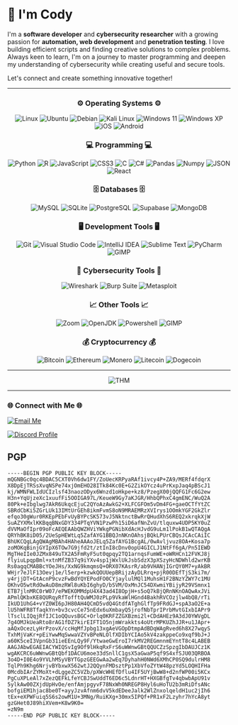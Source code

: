 # 👋 I'm Cody

I'm a **software developer** and **cybersecurity researcher** with a growing passion for **automation, web development** and **penetration testing**. I love building efficient scripts and finding creative solutions to complex problems. Always keen to learn, I'm on a journey to master programming and deepen my understanding of cybersecurity while creating useful and secure tools.

Let's connect and create something innovative together!

---
<div align="center">

### ⚙️ Operating Systems ⚙️ 
![Linux](https://img.shields.io/badge/Linux-FCC624?style=for-the-badge&logo=linux&logoColor=black)
![Ubuntu](https://img.shields.io/badge/Ubuntu-E95420?style=for-the-badge&logo=ubuntu&logoColor=white)
![Debian](https://img.shields.io/badge/Debian-A81D33?style=for-the-badge&logo=debian&logoColor=white)
![Kali Linux](https://img.shields.io/badge/Kali_Linux-557C94?style=for-the-badge&logo=kali-linux&logoColor=white)
![Windows 11](https://img.shields.io/badge/Windows_11-0078d4?style=for-the-badge&logo=windows-11&logoColor=white)
![Windows XP](https://img.shields.io/badge/Windows_XP-003399?style=for-the-badge&logo=windows-xp&logoColor=white)
![iOS](https://img.shields.io/badge/iOS-000000?style=for-the-badge&logo=ios&logoColor=white)
![Android](https://img.shields.io/badge/Android-3DDC84?style=for-the-badge&logo=android&logoColor=white)

### 💻 Programming 💻 
![Python](https://img.shields.io/badge/Python-FFD43B?style=for-the-badge&logo=python&logoColor=blue)
![R](https://img.shields.io/badge/R-276DC3?style=for-the-badge&logo=r&logoColor=white)
![JavaScript](https://img.shields.io/badge/JavaScript-323330?style=for-the-badge&logo=javascript&logoColor=F7DF1E)
![CSS3](https://img.shields.io/badge/CSS3-1572B6?style=for-the-badge&logo=css3&logoColor=white)
![C](https://img.shields.io/badge/C-00599C?style=for-the-badge&logo=c&logoColor=white)
![C#](https://img.shields.io/badge/C%23-181818?style=for-the-badge&logo=csharp&logoColor=white)
![Pandas](https://img.shields.io/badge/Pandas-2C2D72?style=for-the-badge&logo=pandas&logoColor=white)
![Numpy](https://img.shields.io/badge/Numpy-777BB4?style=for-the-badge&logo=numpy&logoColor=white)
![JSON](https://img.shields.io/badge/json-5E5C5C?style=for-the-badge&logo=json&logoColor=white)
![React](https://img.shields.io/badge/React-20232A?style=for-the-badge&logo=react&logoColor=61DAFB)

### 🗄️ Databases 🗄️ 
![MySQL](https://img.shields.io/badge/MySQL-005C84?style=for-the-badge&logo=mysql&logoColor=white)
![SQLite](https://img.shields.io/badge/Sqlite-003B57?style=for-the-badge&logo=sqlite&logoColor=white)
![PostgreSQL](https://img.shields.io/badge/PostgreSQL-316192?style=for-the-badge&logo=postgresql&logoColor=white)
![Supabase](https://img.shields.io/badge/Supabase-181818?style=for-the-badge&logo=supabase&logoColor=white)
![MongoDB](https://img.shields.io/badge/MongoDB-181818?style=for-the-badge&logo=mongodb&logoColor=white)

### 🖥️ Development Tools 🖥️ 
![Git](https://img.shields.io/badge/GIT-E44C30?style=for-the-badge&logo=git&logoColor=white)
![Visual Studio Code](https://img.shields.io/badge/Visual_Studio_Code-0078D4?style=for-the-badge&logo=visual%20studio%20code&logoColor=white)
![IntelliJ IDEA](https://img.shields.io/badge/IntelliJ_IDEA-000000.svg?style=for-the-badge&logo=intellij-idea&logoColor=white)
![Sublime Text](https://img.shields.io/badge/sublime_text-%23575757.svg?&style=for-the-badge&logo=sublime-text&logoColor=important)
![PyCharm](https://img.shields.io/badge/PyCharm-000000.svg?&style=for-the-badge&logo=PyCharm&logoColor=white)
![GIMP](https://img.shields.io/badge/gimp-5C5543?style=for-the-badge&logo=gimp&logoColor=white)

### 🔐 Cybersecurity Tools 🔐 
![Wireshark](https://img.shields.io/badge/Wireshark-1679A7?style=for-the-badge&logo=Wireshark&logoColor=white)
![Burp Suite](https://img.shields.io/badge/burpsuite-FF6633?style=for-the-badge&logo=burpsuite&logoColor=white)
![Metasploit](https://img.shields.io/badge/metasploit-2596CD?style=for-the-badge&logo=metasploit&logoColor=white)

### 📈 Other Tools 📈 
![Zoom](https://img.shields.io/badge/Zoom-2D8CFF?style=for-the-badge&logo=zoom&logoColor=white)
![OpenJDK](https://img.shields.io/badge/OpenJDK-ED8B00?style=for-the-badge&logo=openjdk&logoColor=white)
![Powershell](https://img.shields.io/badge/powershell-5391FE?style=for-the-badge&logo=powershell&logoColor=white)
![GIMP](https://img.shields.io/badge/gimp-5C5543?style=for-the-badge&logo=gimp&logoColor=white)

### 💰 Cryptocurrency 💰 
![Bitcoin](https://img.shields.io/badge/Bitcoin-000000?style=for-the-badge&logo=bitcoin&logoColor=white)
![Ethereum](https://img.shields.io/badge/Ethereum-3C3C3D?style=for-the-badge&logo=Ethereum&logoColor=white)
![Monero](https://img.shields.io/badge/monero-FF6600?style=for-the-badge&logo=monero&logoColor=white)
![Litecoin](https://img.shields.io/badge/Litecoin-A6A9AA?style=for-the-badge&logo=Litecoin&logoColor=white)
![Dogecoin](https://img.shields.io/badge/dogecoin-C2A633?style=for-the-badge&logo=dogecoin&logoColor=white)

</div>

---


<div align="center"><img src="https://tryhackme-badges.s3.amazonaws.com/cbmw.png" alt="THM" /></div>

---

<!-- CONTACT ME SECTION -->

### 🌐 Connect with Me 🌐

<div>
  <p>
    <a href="mailto:president@unecsc.com" target="_blank">
      <img src="https://img.shields.io/badge/proton%20mail-6D4AFF?style=for-the-badge&logo=protonmail&logoColor=white" alt="Email Me">
    </a>
    <br>
  </p>

  <p>
    <a href="https://discord.com/users/mr_dubai" target="_blank">
      <img src="https://img.shields.io/badge/Discord-5865F2?style=for-the-badge&logo=discord&logoColor=white" alt="Discord Profile">
    </a>
    <br>
  </p>

</div>

## PGP

```plaintext
-----BEGIN PGP PUBLIC KEY BLOCK-----
mQGNBGc0qc4BDAC5CXT0Vh6dw1FY/ZoUecKRPyaRAf1ivcy4P+ZA9/MERf4fdqrX
X8DpEjTRSsXvqNSPe74xjOmEHO28ITk84Kc0E+G2ZikOYcz4uPrKxpJaq4pBScJ1
kj/WMNFWLIdUCIzlsf43naozODyx6Wnzd1oHkpe+kz8/PzegX00jQQFG1Fc6G2ew
H3n+YqUjzeXc1xuufFi5OOIGA97L/KeueW9Gy7aKJGR/HhbQPhxC4gmENC/WuQ2A
80Pk+eIbglwg7AkR6UkqcEjuC2QYoAzAwkG2+XLFCGFOm5vDm4FG+gaeOCTfYtZC
SBRdCbKi5ZGrLUk13IMtUrGEh8ikmFvmS8oN9MRAEMRzXVIrys1OOmkYGF2GkZlr
efqo30gWur0RKEpPEbFvUyBYPcSK573vJ5NktnctBwRrQHudXhS6REQ2xkrqkXjW
SuAZYXMxlKKBqqBNxGDY334PTqYVN1PzwPh15iD6afNnZvU/tlquxw4UDP5KY0uZ
dVVMaOfIpr09oFcAEQEAAbQWZHViYWkgPGNibXdAcHJvdG9uLm1lPokB1wQTAQgA
QRYhBK8iD05/2UeSpHEWtLq5ZafAYG1BBQJnNKnOAhsjBQkLPUrCBQsJCAcCAiIC
BhUKCQgLAgQWAgMBAh4HAheAAAoJELq5ZafAYG1BcgAL/0wAvljvuz8OA+Kosa7p
zoMOKqBinjGYIpX6TOw7G9jfd2t/ztInI8cDnv0opU4GICLJ1NtFf6gA/Pn5IEWD
MgTHeIIe0JZMx849uTX2A5FmRyF5ut0qpqy2TQ1arnqsFumWE+oWRHCn12FVKJ8j
flyiuLpqpBml+xtnMfZB37q9iYXv4sp1jWxlUkJsbSdzX3pXSzyHcNDWhld2wrKB
Rs0agqCMABBcYOeJHs/XxNG9kmqmsQ+ORX07KAsrR/ab9VHANjIGrQY0M7+yAkBR
WHjr7eJlF13Oevj1e/l5erp+kzwkQOUUepBRijzAyDLRrq+pjR00DEfTjS3ki7m/
y4rjjDT+GtAcnP9cvzFwBdYQYEPodFO0CYjaylulMQl1MuhsH1F2BNzYZWY7c1MU
OKhvO5wtRdOwAuD8mzRWl8uKbI6ghyD/bSVM/OxMnJC54DXwmiYBijyR29VSmnx1
ETB7jlnMRC0rW07/ePWEKOMMdpU4X43ad4I8OpjH+s5oQ7kBjQRnNKnOAQwAxJVi
APmlQKbxKE8QURqyRfTofftQuWMJ0zPLp9VkaWlHGnd4BakhRVCOzjlw4bQ8/rTi
IkUD1UhG4+vYZ0WI6pJH80AH4QCmD5vdQ4GtdfATghGlfTp9FRdGJ+spA3aO2E+a
lU5hWFR8TfaqkYn+bv3cvcCe75nEdx6uXmbayQ5jrofNbTprIPrbMvtGIxbIAPr9
lTsclLIQqjRfIJC1oQQuvsBGC+Orlq0KRFZZGXBzmi2l+CDdAHEz9A3dJ0YWVgDL
7g4OMJkUeaRto8rAG1fDZ7kirEIFT1O5njmWrakkts4oUtrMPKUZhJJR+u1JApr+
aAQxOcezLyHrPzovX/ccHqMfJpbg13xgAeVGOpDtmpAdBDqWAgRved6h8X27wqyS
TxhMjVaKr+pEiYwwMqSwwaVZYvBPeNLOlfXDIbYCIAo5kV4zakppeCo9xqf9bJ+J
a60K5ceI3VpnGb31ieEEnLQy9F/YtwaeGwEroI7rkMV2REGmnnmEYntT8c4LABEB
AAGJAbwEGAEIACYWIQSvIg9Of9lHkqRxFrS6uWWnwGBtQQUCZzSpzgIbDAUJCz1K
wgAKCRC6uWWnwGBtQbf1DACU6moe33dSnllC1gsX5aGwaP5qf9S4xfSJU03QRBOA
3o4D+I0E4o9YVLhMSyVBYTGpzGEEGwAa2wEq7DyhahH0NWd6XMhCP0SQ9dulrHM8
TqlPh9Khg6NrjvBYbxwX562wtJ2QQynFMDsztPp1XbVfoZYtW48pzYd5LOQHIFHa
0McdbIArZYMoXt+dLggeZC5VZb/pXWcWHEfDflu4IF5UYjBwW8+d2nfWP00i5KCx
PgCuXPLeAl7xZezQEFkLfeYCBJSwUddT6ED6c5LdnrHT+HXGBfgTv4qbwbApU91v
5ylkAw00ZXjdUpHvOe/enfAmjpgyvF78NxWh0NREGP8Hyl6uHoTU2b3mRiDfsANc
bofgiEM1hjac8be0T+ayyJzvAfnm6dvV5kdEDeeJalk2WlZnxolqeldH1uc2jIh6
tEx+eXPWFuiq5S6s2owM1U+3MNg/RuiKXg+30mx5IPQf+PR1xF2Lzyhr7hYcA8yt
gzGHet0J89hiXVem+K8w9K0=
=zN9m
-----END PGP PUBLIC KEY BLOCK-----
